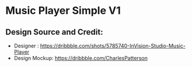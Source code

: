 # Music Player Simple V1







## Design Source and Credit:

- Designer : https://dribbble.com/shots/5785740-InVision-Studio-Music-Player
- Design Mockup: https://dribbble.com/CharlesPatterson

